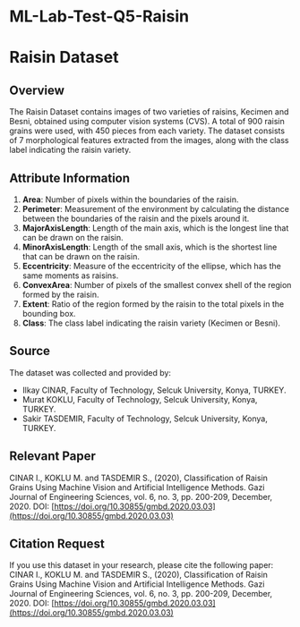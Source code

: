 # ML-Lab-Test-Q5-Raisin
# Raisin Dataset

## Overview
The Raisin Dataset contains images of two varieties of raisins, Kecimen and Besni, obtained using computer vision systems (CVS). A total of 900 raisin grains were used, with 450 pieces from each variety. The dataset consists of 7 morphological features extracted from the images, along with the class label indicating the raisin variety.

## Attribute Information
1. **Area**: Number of pixels within the boundaries of the raisin.
2. **Perimeter**: Measurement of the environment by calculating the distance between the boundaries of the raisin and the pixels around it.
3. **MajorAxisLength**: Length of the main axis, which is the longest line that can be drawn on the raisin.
4. **MinorAxisLength**: Length of the small axis, which is the shortest line that can be drawn on the raisin.
5. **Eccentricity**: Measure of the eccentricity of the ellipse, which has the same moments as raisins.
6. **ConvexArea**: Number of pixels of the smallest convex shell of the region formed by the raisin.
7. **Extent**: Ratio of the region formed by the raisin to the total pixels in the bounding box.
8. **Class**: The class label indicating the raisin variety (Kecimen or Besni).

## Source
The dataset was collected and provided by:
- Ilkay CINAR, Faculty of Technology, Selcuk University, Konya, TURKEY.
- Murat KOKLU, Faculty of Technology, Selcuk University, Konya, TURKEY.
- Sakir TASDEMIR, Faculty of Technology, Selcuk University, Konya, TURKEY.

## Relevant Paper
CINAR I., KOKLU M. and TASDEMIR S., (2020), Classification of Raisin Grains Using Machine Vision and Artificial Intelligence Methods. Gazi Journal of Engineering Sciences, vol. 6, no. 3, pp. 200-209, December, 2020. DOI: [https://doi.org/10.30855/gmbd.2020.03.03](https://doi.org/10.30855/gmbd.2020.03.03)

## Citation Request
If you use this dataset in your research, please cite the following paper:
CINAR I., KOKLU M. and TASDEMIR S., (2020), Classification of Raisin Grains Using Machine Vision and Artificial Intelligence Methods. Gazi Journal of Engineering Sciences, vol. 6, no. 3, pp. 200-209, December, 2020. DOI: [https://doi.org/10.30855/gmbd.2020.03.03](https://doi.org/10.30855/gmbd.2020.03.03)

